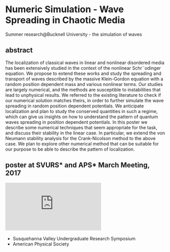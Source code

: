 # Numeric Simulation - Wave Spreading in Chaotic Media
Summer research@Bucknell University - the simulation of waves

## abstract
The localization of classical waves in linear and nonlinear disordered media has been extensively studied in the context of the nonlinear Schr¨odinger equation. We propose to extend these works and study the spreading and transport of waves described by the massive Klein-Gordon equation with a random position dependent mass and various nonlinear terms. Our studies are largely numerical, and the methods are susceptible to instabilities that lead to unphysical results. We referred to the existing literature to check if our numerical solution matches theirs, in order to further simulate the wave spreading in random position dependent potentials. We anticipate localization and plan to study the conserved quantities in such a regime, which can give us insights on how to understand the pattern of quantum waves spreading in position dependent potentials. In this poster we describe some numerical techniques that seem appropriate for the task, and discuss their stability in the linear case. In particular, we extend the von Neumann stability analysis for the Crank-Nicolson method to the above case. We plan to explore other numerical method that can be suitable for our purpose to be able to describe the pattern of localization.

## poster at SVURS* and APS* March Meeting, 2017
![Poster](https://github.com/zilinma/wave_simulation/blob/master/PosterWaveSim.pdf)
* Susquehanna Valley Undergraduate Research Symposium
* American Physical Society
